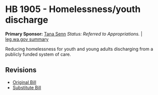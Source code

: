 # HB 1905 - Homelessness/youth discharge
**Primary Sponsor:** [Tana Senn](/person/leg/tana.senn.md)
*Status: Referred to Appropriations.* | [leg.wa.gov summary](https://app.leg.wa.gov/billsummary?BillNumber=1905&Year=2021)

Reducing homelessness for youth and young adults discharging from a publicly funded system of care.

## Revisions
* [Original Bill](1/)
* [Substitute Bill](S/)